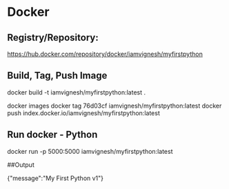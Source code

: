 # Docker

## Registry/Repository: 
https://hub.docker.com/repository/docker/iamvignesh/myfirstpython

## Build, Tag, Push Image
docker build -t iamvignesh/myfirstpython:latest .

docker images
docker tag 76d03cf iamvignesh/myfirstpython:latest
docker push index.docker.io/iamvignesh/myfirstpython:latest

## Run docker - Python
docker run -p 5000:5000 iamvignesh/myfirstpython:latest

##Output

{"message":"My First Python v1"}
